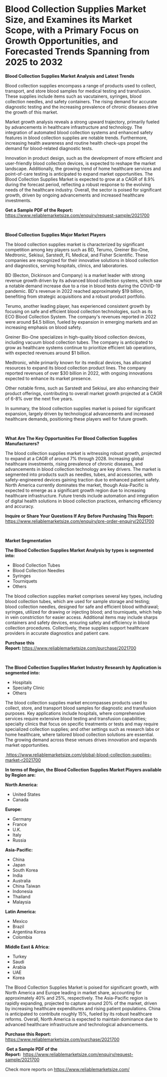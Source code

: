 <p><h1>Blood Collection Supplies Market Size, and Examines its Market Scope, with a Primary Focus on Growth Opportunities, and Forecasted Trends Spanning from 2025 to 2032</h1></p><p><strong>Blood Collection Supplies Market Analysis and Latest Trends</strong></p>
<p><p>Blood collection supplies encompass a range of products used to collect, transport, and store blood samples for medical testing and transfusion. These supplies include items such as vacutainers, syringes, blood collection needles, and safety containers. The rising demand for accurate diagnostic testing and the increasing prevalence of chronic diseases drive the growth of this market.</p><p>Market growth analysis reveals a strong upward trajectory, primarily fueled by advancements in healthcare infrastructure and technology. The integration of automated blood collection systems and enhanced safety features in blood collection supplies are notable trends. Furthermore, increasing health awareness and routine health check-ups propel the demand for blood-related diagnostic tests.</p><p>Innovation in product design, such as the development of more efficient and user-friendly blood collection devices, is expected to reshape the market landscape. Additionally, the growing trend of home healthcare services and point-of-care testing is anticipated to expand market opportunities. The Blood Collection Supplies Market is expected to grow at a CAGR of 8.9% during the forecast period, reflecting a robust response to the evolving needs of the healthcare industry. Overall, the sector is poised for significant growth, driven by ongoing advancements and increased healthcare investments.</p></p>
<p><strong>Get a Sample PDF of the Report:&nbsp;</strong> <a href="https://www.reliablemarketsize.com/enquiry/request-sample/2021700?utm_campaign=2316&utm_medium=2&utm_source=Github&utm_content=ia&utm_term=29032025&utm_id=blood-collection-supplies">https://www.reliablemarketsize.com/enquiry/request-sample/2021700</a></p>
<p>&nbsp;</p>
<p><strong>Blood Collection Supplies Major Market Players</strong></p>
<p><p>The blood collection supplies market is characterized by significant competition among key players such as BD, Terumo, Greiner Bio-One, Medtronic, Sekisui, Sarstedt, FL Medical, and Fisher Scientific. These companies are recognized for their innovative solutions in blood collection and diagnostics, serving hospitals, clinics, and laboratories.</p><p>BD (Becton, Dickinson and Company) is a market leader with strong revenue growth driven by its advanced blood collection systems, which saw a notable demand increase due to a rise in blood tests during the COVID-19 pandemic. BD's revenue in 2022 reached approximately $19 billion, benefiting from strategic acquisitions and a robust product portfolio.</p><p>Terumo, another leading player, has experienced consistent growth by focusing on safe and efficient blood collection technologies, such as its ECO Blood Collection System. The company's revenues reported in 2022 were around $4.5 billion, fueled by expansion in emerging markets and an increasing emphasis on blood safety.</p><p>Greiner Bio-One specializes in high-quality blood collection devices, including vacuum blood collection tubes. The company is anticipated to grow as healthcare systems continue to prioritize efficient lab operations, with expected revenues around $1 billion.</p><p>Medtronic, while primarily known for its medical devices, has allocated resources to expand its blood collection product lines. The company reported revenues of over $30 billion in 2022, with ongoing innovations expected to enhance its market presence.</p><p>Other notable firms, such as Sarstedt and Sekisui, are also enhancing their product offerings, contributing to overall market growth projected at a CAGR of 6-8% over the next five years.</p><p>In summary, the blood collection supplies market is poised for significant expansion, largely driven by technological advancements and increased healthcare demands, positioning these players well for future growth.</p></p>
<p>&nbsp;</p>
<p><strong>What Are The Key Opportunities For Blood Collection Supplies Manufacturers?</strong></p>
<p><p>The blood collection supplies market is witnessing robust growth, projected to expand at a CAGR of around 7% through 2028. Increasing global healthcare investments, rising prevalence of chronic diseases, and advancements in blood collection technology are key drivers. The market is segmented into products such as needles, tubes, and accessories, with safety-engineered devices gaining traction due to enhanced patient safety. North America currently dominates the market, though Asia-Pacific is expected to emerge as a significant growth region due to increasing healthcare infrastructure. Future trends include automation and integration of digital health solutions in blood collection practices, enhancing efficiency and accuracy.</p></p>
<p><strong>Inquire or Share Your Questions If Any Before Purchasing This Report:</strong> <a href="https://www.reliablemarketsize.com/enquiry/pre-order-enquiry/2021700?utm_campaign=2316&utm_medium=2&utm_source=Github&utm_content=ia&utm_term=29032025&utm_id=blood-collection-supplies">https://www.reliablemarketsize.com/enquiry/pre-order-enquiry/2021700</a></p>
<p>&nbsp;</p>
<p><strong>Market Segmentation</strong></p>
<p><strong>The Blood Collection Supplies Market Analysis by types is segmented into:</strong></p>
<p><ul><li>Blood Collection Tubes</li><li>Blood Collection Needles</li><li>Syringes</li><li>Tourniquets</li><li>Others</li></ul></p>
<p><p>The blood collection supplies market comprises several key types, including blood collection tubes, which are used for sample storage and testing; blood collection needles, designed for safe and efficient blood withdrawal; syringes, utilized for drawing or injecting blood; and tourniquets, which help in vein constriction for easier access. Additional items may include sharps containers and safety devices, ensuring safety and efficiency in blood collection procedures. Collectively, these supplies support healthcare providers in accurate diagnostics and patient care.</p></p>
<p><strong>Purchase this Report:&nbsp;</strong><a href="https://www.reliablemarketsize.com/purchase/2021700?utm_campaign=2316&utm_medium=2&utm_source=Github&utm_content=ia&utm_term=29032025&utm_id=blood-collection-supplies">https://www.reliablemarketsize.com/purchase/2021700</a></p>
<p>&nbsp;</p>
<p><strong>The Blood Collection Supplies Market Industry Research by Application is segmented into:</strong></p>
<p><ul><li>Hospitals</li><li>Specialty Clinic</li><li>Others</li></ul></p>
<p><p>The blood collection supplies market encompasses products used to collect, store, and transport blood samples for diagnostic and transfusion purposes. Key applications include hospitals, where comprehensive services require extensive blood testing and transfusion capabilities; specialty clinics that focus on specific treatments or tests and may require specialized collection supplies; and other settings such as research labs or home healthcare, where tailored blood collection solutions are essential. The growing demand across these venues drives innovation and expands market opportunities.</p></p>
<p><a href="https://www.reliablemarketsize.com/global-blood-collection-supplies-market-r2021700?utm_campaign=2316&utm_medium=2&utm_source=Github&utm_content=ia&utm_term=29032025&utm_id=blood-collection-supplies">&nbsp;https://www.reliablemarketsize.com/global-blood-collection-supplies-market-r2021700</a></p>
<p><strong>In terms of Region, the Blood Collection Supplies Market Players available by Region are:</strong></p>
<p>
    <p> <strong> North America: </strong>
        <ul>
            <li>United States</li>
            <li>Canada</li>
        </ul>
        </p> 
    <p> <strong> Europe: </strong>
        <ul>
            <li>Germany</li>
            <li>France</li>
            <li>U.K.</li>
            <li>Italy</li>
            <li>Russia</li>
        </ul>
        </p> 
    <p> <strong> Asia-Pacific: </strong>
        <ul>
            <li>China</li>
            <li>Japan</li>
            <li>South Korea</li>
            <li>India</li>
            <li>Australia</li>
            <li>China Taiwan</li>
            <li>Indonesia</li>
            <li>Thailand</li>
            <li>Malaysia</li>
        </ul>
        </p> 
    <p> <strong> Latin America: </strong>
        <ul>
            <li>Mexico</li>
            <li>Brazil</li>
            <li>Argentina Korea</li>
            <li>Colombia</li>
        </ul>
        </p> 
    <p> <strong> Middle East & Africa: </strong>
        <ul>
            <li>Turkey</li>
            <li>Saudi</li>
            <li>Arabia</li>
            <li>UAE</li>
            <li>Korea</li>
        </ul>
    </p>
    </p>
<p><p>The Blood Collection Supplies Market is poised for significant growth, with North America and Europe leading in market share, accounting for approximately 40% and 25%, respectively. The Asia-Pacific region is rapidly expanding, projected to capture around 20% of the market, driven by increasing healthcare expenditures and rising patient populations. China is anticipated to contribute roughly 15%, fueled by its robust healthcare reforms. Overall, North America is expected to maintain dominance due to advanced healthcare infrastructure and technological advancements.</p></p>
<p><strong>Purchase this Report: </strong><a href="https://www.reliablemarketsize.com/purchase/2021700?utm_campaign=2316&utm_medium=2&utm_source=Github&utm_content=ia&utm_term=29032025&utm_id=blood-collection-supplies">https://www.reliablemarketsize.com/purchase/2021700</a></p>
<p>&nbsp;<strong>Get a Sample PDF of the Report:&nbsp;&nbsp;</strong><a href="https://www.reliablemarketsize.com/enquiry/request-sample/2021700?utm_campaign=2316&utm_medium=2&utm_source=Github&utm_content=ia&utm_term=29032025&utm_id=blood-collection-supplies">https://www.reliablemarketsize.com/enquiry/request-sample/2021700</a></p>
<p><strong></strong></p>
<p>Check more reports on <a href="https://www.reliablemarketsize.com/?utm_campaign=2316&utm_medium=2&utm_source=Github&utm_content=ia&utm_term=29032025&utm_id=blood-collection-supplies">https://www.reliablemarketsize.com/</a></p>